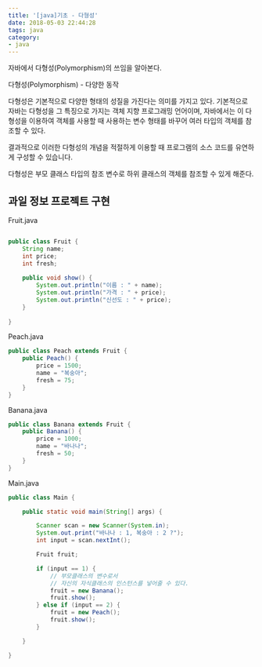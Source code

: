 ```yaml
---
title: '[java]기초 - 다형성'
date: 2018-05-03 22:44:28
tags: java
category:
- java
---
```



자바에서 다형성(Polymorphism)의 쓰임을 알아본다.


다형성(Polymorphism) - 다양한 동작

다형성은 기본적으로 다양한 형태의 성질을 가진다는 의미를 가지고 있다.
기본적으로 자바는 다형성을 그 특징으로 가지는 객체 지향 프로그래밍 언어이며,
자바에서는 이 다형성을 이용하여 객체를 사용할 때 사용하는 변수 형태를 바꾸어 여러 타입의 객체를 참조할 수 있다.

결과적으로 이러한 다형성의 개념을 적절하게 이용할 때 프로그램의 소스 코드를 유연하게 구성할 수 있습니다.

다형성은 부모 클래스 타입의 참조 변수로 하위 클래스의 객체를 참조할 수 있게 해준다.




## 과일 정보 프로젝트 구현



Fruit.java
```java 

public class Fruit {
    String name;
    int price;
    int fresh;
    
    public void show() {
        System.out.println("이름 : " + name);
        System.out.println("가격 : " + price);
        System.out.println("신선도 : " + price);
    }
    
}


```
Peach.java
```java 
public class Peach extends Fruit {
    public Peach() {
        price = 1500;
        name = "복숭아";
        fresh = 75;
    }
}
```


Banana.java
```java 
public class Banana extends Fruit {
    public Banana() {
        price = 1000;
        name = "바나나";
        fresh = 50;
    }
}
```

Main.java
```java 
public class Main {

    public static void main(String[] args) {

        Scanner scan = new Scanner(System.in);
        System.out.print("바나나 : 1, 복숭아 : 2 ?");
        int input = scan.nextInt();

        Fruit fruit;

        if (input == 1) {
            // 부모클래스의 변수로서
            // 자신의 자식클래스의 인스턴스를 넣어줄 수 있다.
            fruit = new Banana();
            fruit.show();
        } else if (input == 2) {
            fruit = new Peach();
            fruit.show();
        }

    }

}
```
